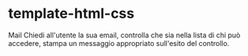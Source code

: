 # template-html-css
Mail
Chiedi all'utente la sua email,
controlla che sia nella lista di chi può accedere,
stampa un messaggio appropriato sull'esito del controllo.